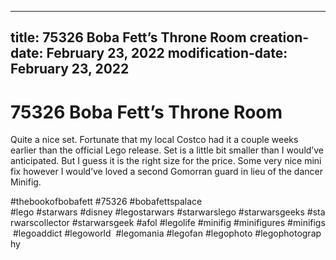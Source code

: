 ----
title: 75326 Boba Fett’s Throne Room
creation-date: February 23, 2022
modification-date: February 23, 2022
----

# 75326 Boba Fett’s Throne Room

Quite a nice set. Fortunate that my local Costco had it a couple weeks earlier than the official Lego release. Set is a little bit smaller than I would’ve anticipated. But I guess it is the right size for the price. Some very nice mini fix however I would’ve loved a second Gomorran guard in lieu of the dancer Minifig. 

#thebookofbobafett #75326 #bobafettspalace
#lego #starwars #disney #legostarwars #starwarslego #starwarsgeeks #starwarscollector #starwarsgeek #afol #legolife #minifig #minifigures #minifigs #legoaddict #legoworld  #legomania #legofan #legophoto #legophotography

